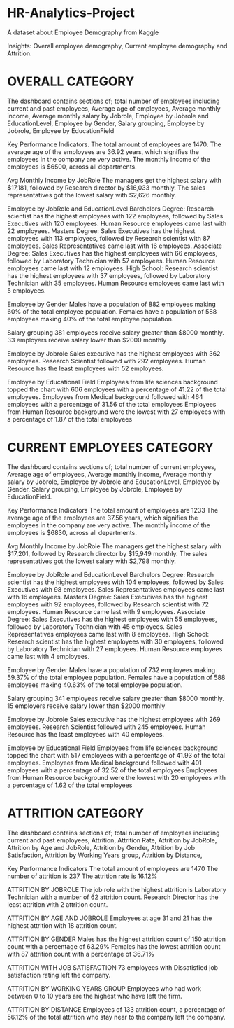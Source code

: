 # HR-Analytics-Project

A dataset about Employee Demography from Kaggle

Insights: Overall employee demography, Current employee demography and Attrition. 

# OVERALL CATEGORY
The dashboard contains sections of; 
	total number of employees including current and past employees,
	Average age of employees,
	Average monthly income,
	Average monthly salary by Jobrole,
	Employee by Jobrole and EducationLevel,
	Employee by Gender,
	Salary grouping,
	Employee by Jobrole,
	Employee by EducationField

Key Performance Indicators.
The total amount of employees are 1470.
The average age of the employees are 36.92 years, which signifies the employees in the company are very active.
The monthly income of the employees is $6500, across all departments.

Avg Monthly Income by JobRole
The managers get the highest salary with $17,181, followed by Research director by $16,033 monthly. The sales representatives got the lowest salary with $2,626 monthly.

Employee by JobRole and EducationLevel
Barchelors Degree: Research scientist has the highest employees with 122 employees, followed by Sales Executives with 120 employees. Human Resource employees came last with 22 employees.
Masters Degree: Sales Executives has the highest employees with 113 employees, followed by Research scientist with 87 employees. Sales Representatives came last with 16 employees.
Associate Degree: Sales Executives has the highest employees with 66 employees, followed by Laboratory Technician with 57 employees.  Human Resource employees came last with 12 employees.
High School: Research scientist has the highest employees with 37 employees, followed by Laboratory Technician with 35 employees. Human Resource employees came last with 5 employees.

Employee by Gender
Males have a population of 882 employees making 60% of the total employee population.
Females have a population of 588 employees making 40% of the total employee population.

Salary grouping
381 employees receive salary greater than $8000 monthly.
33 employers receive salary lower than $2000 monthly

Employee by Jobrole
Sales executive has the highest employees with 362 employees.
Research Scientist followed with 292 employees.
Human Resource has the least employees with 52 employees.

Employee by Educational Field
Employees from life sciences background topped the chart with 606 employees with a percentage of 41.22 of the total employees.
Employees from Medical background followed with 464 employees with a percentage of 31.56 of the total employees
Employees from Human Resource background were the lowest with 27 employees with a percentage of 1.87 of the total employees


# CURRENT EMPLOYEES CATEGORY
The dashboard contains sections of; 
	total number of current employees,
	Average age of employees,
	Average monthly income,
	Average monthly salary by Jobrole,
	Employee by Jobrole and EducationLevel,
	Employee by Gender,
	Salary grouping,
	Employee by Jobrole,
	Employee by EducationField.

Key Performance Indicators
The total amount of employees are 1233
The average age of the employees are 37.56 years, which signifies the employees in the company are very active.
The monthly income of the employees is $6830, across all departments.

Avg Monthly Income by JobRole
The managers get the highest salary with $17,201, followed by Research director by $15,949 monthly. The sales representatives got the lowest salary with $2,798 monthly.

Employee by JobRole and EducationLevel
Barchelors Degree: Research scientist has the highest employees with 104 employees, followed by Sales Executives with 98 employees. Sales Representatives  employees came last with 16 employees.
Masters Degree: Sales Executives has the highest employees with 92 employees, followed by Research scientist with 72 employees. Human Resource came last with 9 employees.
Associate Degree: Sales Executives has the highest employees with 55 employees, followed by Laboratory Technician with 45 employees.  Sales Representatives employees came last with 8 employees.
High School: Research scientist has the highest employees with 30 employees, followed by Laboratory Technician with 27 employees. Human Resource employees came last with 4 employees.

Employee by Gender
Males have a population of 732 employees making 59.37% of the total employee population.
Females have a population of 588 employees making 40.63% of the total employee population.

Salary grouping
341 employees receive salary greater than $8000 monthly.
15 employers receive salary lower than $2000 monthly

Employee by Jobrole
Sales executive has the highest employees with 269 employees.
Research Scientist followed with 245 employees.
Human Resource has the least employees with 40 employees.

Employee by Educational Field
Employees from life sciences background topped the chart with 517 employees with a percentage of 41.93 of the total employees.
Employees from Medical background followed with 401 employees with a percentage of 32.52 of the total employees
Employees from Human Resource background were the lowest with 20 employees with a percentage of 1.62 of the total employees

# ATTRITION CATEGORY
The dashboard contains sections of; 
	total number of employees including current and past employees,
	Attrition,
	Attrition Rate,
	Attrition by JobRole,
	Attrition by Age and JobRole,
	Attrition by Gender,
	Attrition by Job Satisfaction,
	Attrition by Working Years group,
	Attrition by Distance,

Key Performance Indicators
The total amount of employees are 1470
The number of attrition is 237
The attrition rate is 16.12%

ATTRITION BY JOBROLE
The job role with the highest attrition is Laboratory Technician with a number of 62 attrition count.
Research Director has the least attrition with 2 attrition count.

ATTRITION BY AGE AND JOBROLE
Employees at age 31 and 21 has the highest attrition with 18 attrition count.

ATTRITION BY GENDER
Males has the highest attrition count of 150 attrition count with a percentage of 63.29%
Females has the lowest attrition count with 87 attrition count with a percentage of 36.71%

ATTRITION WITH JOB SATISFACTION
73 employees with Dissatisfied job satisfaction rating left the company.

ATTRITION BY WORKING YEARS GROUP
Employees who had work between 0 to 10 years are the highest who have left the firm.

ATTRITION BY DISTANCE
Employees of 133 attrition count, a percentage of 56.12% of the total attrition who stay near to the company left the company.
